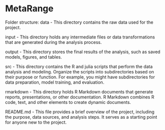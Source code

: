 # MetaRange

Folder structure: 
data - This directory contains the raw data used for the project.

input - This directory holds any intermediate files or data transformations that are generated during the analysis process. 

output - This directory stores the final results of the analysis, such as saved models, figures, and tables.

src - This directory contains the R and julia scripts that perform the data analysis and modeling. Organize the scripts into subdirectories based on their purpose or function. For example, you might have subdirectories for data preparation, model training, and evaluation.

rmarkdown - This directory holds R Markdown documents that generate reports, presentations, or other documentation. R Markdown combines R code, text, and other elements to create dynamic documents.

README.md - This file provides a brief overview of the project, including the purpose, data sources, and analysis steps. It serves as a starting point for anyone new to the project.

